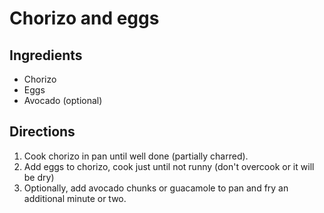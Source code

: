 Chorizo and eggs
================

Ingredients
-----------

- Chorizo
- Eggs
- Avocado (optional)

Directions
----------

1. Cook chorizo in pan until well done (partially charred).
2. Add eggs to chorizo, cook just until not runny (don't overcook or it will be dry)
3. Optionally, add avocado chunks or guacamole to pan and fry an additional minute or two.

